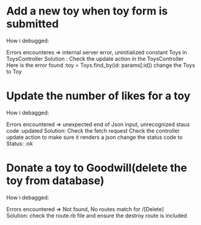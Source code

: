 # Add a new toy when toy form is submitted
How i debugged:

Errors encounteres => internal server error, uninitialized constant Toys in ToysController
Solution :
  Check the update action in the ToysController
  Here is the error found :toy = Toys.find_by(id: params[:id])
  change the Toys to Toy

# Update the number of likes for a toy
How i debagged:

Errors encountered => unexpected end of Json input, unrecognized staus code :updated
Solution:
  Check the fetch request
  Check the controller update action to make sure it renders a json
  change the status code to Status: :ok

# Donate a toy to Goodwill(delete the toy from database) 
How i debagged:

Errors encountered => Not found, No routes match for /[Delete]\
Solution:
  check the route.rb file and ensure the destroy route is included